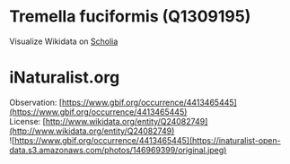 
Tremella fuciformis (Q1309195)
==============================
  
Visualize Wikidata on [Scholia](https://scholia.toolforge.org/taxon/Q1309195)
# iNaturalist.org
  
Observation: [https://www.gbif.org/occurrence/4413465445](https://www.gbif.org/occurrence/4413465445)  
License: [http://www.wikidata.org/entity/Q24082749](http://www.wikidata.org/entity/Q24082749)  
![https://www.gbif.org/occurrence/4413465445](https://inaturalist-open-data.s3.amazonaws.com/photos/146969399/original.jpeg)